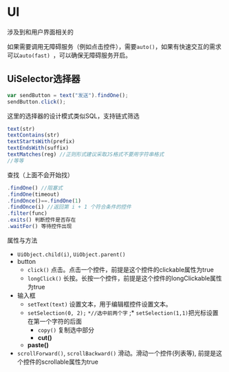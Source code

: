 # UI
涉及到和用户界面相关的

如果需要调用无障碍服务（例如点击控件），需要`auto()`，如果有快速交互的需求可以`auto(fast) `，可以确保无障碍服务开启。

## UiSelector选择器
```jsx
var sendButton = text("发送").findOne();
sendButton.click();
```

这里的选择器的设计模式类似SQL，支持链式筛选

```jsx
text(str)
textContains(str)
textStartsWith(prefix)
textEndsWith(suffix)
textMatches(reg) //正则形式建议采取JS格式不要用字符串格式
//等等
```

查找（上面不会开始找）

```jsx
.findOne() //阻塞式
.findOne(timeout)
.findOnce()==.findOne(1)
.findOnce(i) //返回第 i + 1 个符合条件的控件
.filter(func)
.exits() 判断控件是否存在
.waitFor() 等待控件出现

```

属性与方法

- `UiObject.child(i)`, `UiObject.parent()`
- button
    - `click()` 点击。点击一个控件，前提是这个控件的clickable属性为true
    - `longClick()` 长按。长按一个控件，前提是这个控件的longClickable属性为true
- 输入框
    - `setText(text)` 设置文本，用于编辑框控件设置文本。
    - `setSelection(0, 2);` `*//选中前两个字` ;* `setSelection(1,1)`把光标设置在第一个字符的后面
        - `copy()` 复制选中部分
        - **cut()**
    - **paste()**
- `scrollForward()`, `scrollBackward()` 滑动。滑动一个控件(列表等), 前提是这个控件的scrollable属性为true
